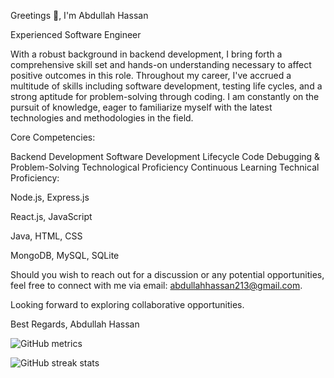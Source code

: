 Greetings 👋, I'm Abdullah Hassan

Experienced Software Engineer

With a robust background in backend development, I bring forth a comprehensive skill set and hands-on understanding necessary to affect positive outcomes in this role. Throughout my career, I've accrued a multitude of skills including software development, testing life cycles, and a strong aptitude for problem-solving through coding. I am constantly on the pursuit of knowledge, eager to familiarize myself with the latest technologies and methodologies in the field.

Core Competencies:

Backend Development
Software Development Lifecycle
Code Debugging & Problem-Solving
Technological Proficiency
Continuous Learning
Technical Proficiency:

Node.js, Express.js

React.js, JavaScript

Java, HTML, CSS

MongoDB, MySQL, SQLite

Should you wish to reach out for a discussion or any potential opportunities, feel free to connect with me via email: abdullahhassan213@gmail.com.

Looking forward to exploring collaborative opportunities.

Best Regards,
Abdullah Hassan
  
  

![GitHub metrics](https://metrics.lecoq.io/abdullahhassan5)  

![GitHub streak stats](https://github-readme-streak-stats.herokuapp.com/?user=abdullahhassan5)  

